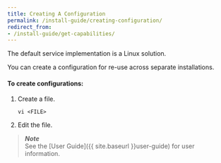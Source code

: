 ```yaml
---
title: Creating A Configuration
permalink: /install-guide/creating-configuration/
redirect_from:
- /install-guide/get-capabilities/
---
```


The default service implementation is a Linux solution.

You can create a configuration for re-use across separate installations. 

#### To create configurations: 

1. Create a file.

   ```
   vi <FILE>
   ```

1. Edit the file.

> ***Note***  
> See the [User Guide]({{ site.baseurl }}user-guide) for user information.
